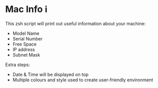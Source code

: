 # Mac Info  ℹ

This zsh script will print out useful information about your machine:
- Model Name
- Serial Number
- Free Space
- IP address
- Subnet Mask

Extra steps:
- Date & Time will be displayed on top 
- Multiple colours and style used to create user-friendly environment

